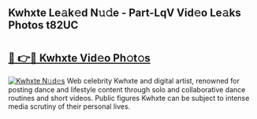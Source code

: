 ## Kwhxte Le𝚊k𝚎d N𝚞𝚍e - Part-LqV Vid𝚎o Le𝚊ks Photos t82UC

# <h2><a href="http://fbdknu.evod.top/?m=Kwhxte">🔗 👉🔴 Kwhxte Vid𝚎o Ph𝚘t𝚘s</a></h2>

[![Kwhxte N𝚞d𝚎s](https://i.imgur.com/8V9OHl7.gif)](http://fbdknu.evod.top/?m=Kwhxte)
Web celebrity Kwhxte and digital artist, renowned for posting dance and lifestyle content through solo and collaborative dance routines and short videos. Public figures Kwhxte can be subject to intense media scrutiny of their personal lives. 
